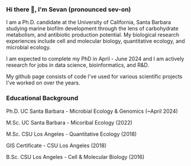 ### Hi there 👋, I'm Sevan (pronounced sev-on)
I am a Ph.D. candidate at the University of California, Santa Barbara studying marine biofilm development through the lens of carbohydrate metabolism, and antibiotic production potential. My biological research experiences include cell and molecular biology, quantitative ecology, and microbial ecology. 

I am expected to complete my PhD in April - June 2024 and I am actively research for jobs in data science, bioinformatics, and R&D. 

My github page consists of code I've used for various scientific projects I've worked on over the years.

### Educational Background
Ph.D. UC Santa Barbara - Microbial Ecology & Genomics (~April 2024)

M.Sc. UC Santa Barbara - Micoribal Ecology (2022)

M.Sc. CSU Los Angeles - Quantitative Ecology (2018)

GIS Certificate - CSU Los Angeles (2018)

B.Sc. CSU Los Angeles - Cell & Molecular Biology (2016)
